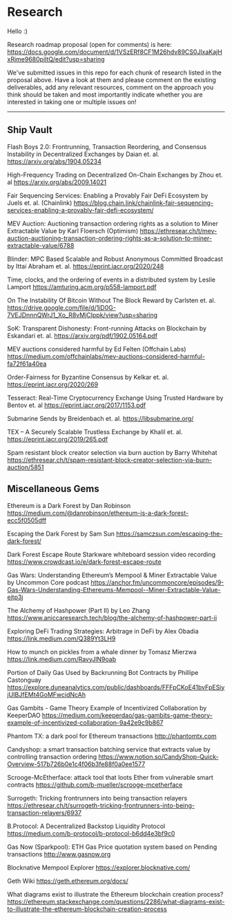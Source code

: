 # Research
Hello :)

Research roadmap proposal (open for comments) is here: https://docs.google.com/document/d/1VSzERf8CF1M26hdv89CS0JlxaKajHxRjme9680piItQ/edit?usp=sharing

We've submitted issues in this repo for each chunk of research listed in the proposal above. Have a look at them and please comment on the existing deliverables, add any relevant resources, comment on the approach you think should be taken and most importantly indicate whether you are interested in taking one or multiple issues on!

-----------------------------------------------------------

Ship Vault
-----
  

Flash Boys 2.0: Frontrunning, Transaction Reordering, and Consensus Instability in Decentralized Exchanges by Daian et. al. https://arxiv.org/abs/1904.05234

High-Frequency Trading on Decentralized On-Chain Exchanges by Zhou et. al https://arxiv.org/abs/2009.14021

Fair Sequencing Services: Enabling a Provably Fair DeFi Ecosystem by Juels et. al. (Chainlink) https://blog.chain.link/chainlink-fair-sequencing-services-enabling-a-provably-fair-defi-ecosystem/

MEV Auction: Auctioning transaction ordering rights as a solution to Miner Extractable Value by Karl Floersch (Optimism) https://ethresear.ch/t/mev-auction-auctioning-transaction-ordering-rights-as-a-solution-to-miner-extractable-value/6788

Blinder: MPC Based Scalable and Robust Anonymous Committed Broadcast by Ittai Abraham et. al. https://eprint.iacr.org/2020/248

Time, clocks, and the ordering of events in a distributed system by Leslie Lamport https://amturing.acm.org/p558-lamport.pdf

On The Instability Of Bitcoin Without The Block Reward by Carlsten et. al. https://drive.google.com/file/d/1iD0G-7VEJDnnnQWrJ1_Xo_R8vMjCIppk/view?usp=sharing

SoK: Transparent Dishonesty: Front-running Attacks on Blockchain by Eskandari et. al. https://arxiv.org/pdf/1902.05164.pdf

MEV auctions considered harmful by Ed Felten (Offchain Labs) https://medium.com/offchainlabs/mev-auctions-considered-harmful-fa72f61a40ea

Order-Fairness for Byzantine Consensus by Kelkar et. al. https://eprint.iacr.org/2020/269

Tesseract: Real-Time Cryptocurrency Exchange Using Trusted Hardware by Bentov et. al https://eprint.iacr.org/2017/1153.pdf

Submarine Sends by Breidenbach et. al. https://libsubmarine.org/

TEX – A Securely Scalable Trustless Exchange by Khalil et. al.  https://eprint.iacr.org/2019/265.pdf

Spam resistant block creator selection via burn auction by Barry Whitehat https://ethresear.ch/t/spam-resistant-block-creator-selection-via-burn-auction/5851

Miscellaneous Gems
--- 

Ethereum is a Dark Forest by Dan Robinson https://medium.com/@danrobinson/ethereum-is-a-dark-forest-ecc5f0505dff

Escaping the Dark Forest by Sam Sun https://samczsun.com/escaping-the-dark-forest/

Dark Forest Escape Route Starkware whiteboard session video recording https://www.crowdcast.io/e/dark-forest-escape-route

Gas Wars: Understanding Ethereum’s Mempool & Miner Extractable Value by Uncommon Core podcast https://anchor.fm/uncommoncore/episodes/9-Gas-Wars-Understanding-Ethereums-Mempool--Miner-Extractable-Value-ejtp3j

The Alchemy of Hashpower (Part II) by Leo Zhang https://www.aniccaresearch.tech/blog/the-alchemy-of-hashpower-part-ii

Exploring DeFi Trading Strategies: Arbitrage in DeFi by Alex Obadia https://link.medium.com/Q389Yt3LH9

How to munch on pickles from a whale dinner by Tomasz Mierzwa https://link.medium.com/RavyJlN9oab

Portion of Daily Gas Used by Backrunning Bot Contracts by Phillipe Castonguay 
https://explore.duneanalytics.com/public/dashboards/FFFpCKoE41bvFpESiyjUIBJfEMt4GoMFwcidNcAh

Gas Gambits - Game Theory Example of Incentivized Collaboration by KeeperDAO https://medium.com/keeperdao/gas-gambits-game-theory-example-of-incentivized-collaboration-9a42e9c9b867

Phantom TX: a dark pool for Ethereum transactions http://phantomtx.com

Candyshop: a smart transaction batching service that extracts value by controlling transaction ordering https://www.notion.so/CandyShop-Quick-Overview-517b726b0e1c4f06b3fe88f0a0ee1577

Scrooge-McEtherface: attack tool that loots Ether from vulnerable smart contracts https://github.com/b-mueller/scrooge-mcetherface

Surrogeth: Tricking frontrunners into being transaction relayers https://ethresear.ch/t/surrogeth-tricking-frontrunners-into-being-transaction-relayers/6937

B.Protocol: A Decentralized Backstop Liquidity Protocol https://medium.com/b-protocol/b-protocol-b6dd4e3bf9c0

Gas Now (Sparkpool): ETH Gas Price quotation system based on Pending transactions http://www.gasnow.org

Blocknative Mempool Explorer https://explorer.blocknative.com/

Geth Wiki https://geth.ethereum.org/docs/

What diagrams exist to illustrate the Ethereum blockchain creation process? https://ethereum.stackexchange.com/questions/2286/what-diagrams-exist-to-illustrate-the-ethereum-blockchain-creation-process


